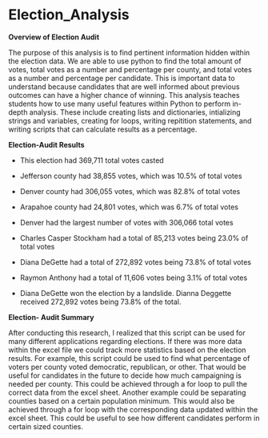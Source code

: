 # Election_Analysis

**Overview of Election Audit** 

The purpose of this analysis is to find pertinent information hidden within the election data. We are able to use python to find the total amount of votes, total votes as a number and percentage per county, and total votes as a number and percentage per candidate. This is important data to understand because candidates that are well informed about previous outcomes can have a higher chance of winning. This analysis teaches students how to use many useful features within Python to perform in-depth analysis. These include creating lists and dictionaries, intializing strings and variables, creating for loops, writing repitition statements, and writing scripts that can calculate results as a percentage. 

**Election-Audit Results**

+ This election had 369,711 total votes casted

+ Jefferson county had 38,855 votes, which was 10.5% of total votes 
+ Denver county had 306,055 votes, which was 82.8% of total votes
+ Arapahoe county had 24,801 votes, which was 6.7% of total votes

+ Denver had the largest number of votes with 306,066 total votes

+ Charles Casper Stockham had a total of 85,213 votes being 23.0% of total votes
+ Diana DeGette had a total of 272,892 votes being 73.8% of total votes
+ Raymon Anthony had a total of 11,606 votes being 3.1% of total votes

+ Diana DeGette won the election by a landslide. Dianna Deggette received 272,892 votes being 73.8% of the total. 

**Election- Audit Summary** 

After conducting this research, I realized that this script can be used for many different applications regarding elections. If there was more data within the excel file we could track more statistics based on the election results. For example, this script could be used to find what percentage of voters per county voted democratic, republican, or other. That would be useful for candidates in the future to decide how much campaigning is needed per county. This could be achieved through a for loop to pull the correct data from the excel sheet. Another example could be separating counties based on a certain population minimum. This would also be achieved through a for loop with the corresponding data updated within the excel sheet. This could be useful to see how different candidates perform in certain sized counties. 
